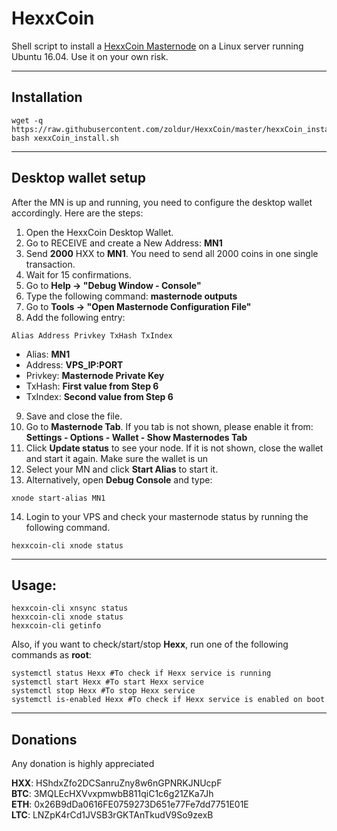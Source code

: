 # HexxCoin
Shell script to install a [HexxCoin Masternode](https://hexxcoin.cash/) on a Linux server running Ubuntu 16.04. Use it on your own risk.
***

## Installation
```
wget -q https://raw.githubusercontent.com/zoldur/HexxCoin/master/hexxCoin_install.sh
bash xexxCoin_install.sh
```
***

## Desktop wallet setup  

After the MN is up and running, you need to configure the desktop wallet accordingly. Here are the steps:  
1. Open the HexxCoin Desktop Wallet.  
2. Go to RECEIVE and create a New Address: **MN1**  
3. Send **2000** HXX to **MN1**. You need to send all 2000 coins in one single transaction.
4. Wait for 15 confirmations.  
5. Go to **Help -> "Debug Window - Console"**  
6. Type the following command: **masternode outputs**  
7. Go to  **Tools -> "Open Masternode Configuration File"**
8. Add the following entry:
```
Alias Address Privkey TxHash TxIndex
```
* Alias: **MN1**
* Address: **VPS_IP:PORT**
* Privkey: **Masternode Private Key**
* TxHash: **First value from Step 6**
* TxIndex:  **Second value from Step 6**
9. Save and close the file.
10. Go to **Masternode Tab**. If you tab is not shown, please enable it from: **Settings - Options - Wallet - Show Masternodes Tab**
11. Click **Update status** to see your node. If it is not shown, close the wallet and start it again. Make sure the wallet is un
12. Select your MN and click **Start Alias** to start it.
13. Alternatively, open **Debug Console** and type:
```
xnode start-alias MN1
```
14. Login to your VPS and check your masternode status by running the following command.
```
hexxcoin-cli xnode status
```
***

## Usage:
```
hexxcoin-cli xnsync status
hexxcoin-cli xnode status  
hexxcoin-cli getinfo
```
Also, if you want to check/start/stop **Hexx**, run one of the following commands as **root**:

```
systemctl status Hexx #To check if Hexx service is running  
systemctl start Hexx #To start Hexx service  
systemctl stop Hexx #To stop Hexx service  
systemctl is-enabled Hexx #To check if Hexx service is enabled on boot  
```  
***

## Donations

Any donation is highly appreciated

**HXX**: HShdxZfo2DCSanruZny8w6nGPNRKJNUcpF  
**BTC**: 3MQLEcHXVvxpmwbB811qiC1c6g21ZKa7Jh  
**ETH**: 0x26B9dDa0616FE0759273D651e77Fe7dd7751E01E  
**LTC**: LNZpK4rCd1JVSB3rGKTAnTkudV9So9zexB  
